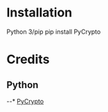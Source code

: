# Installation
Python 3/pip
pip install PyCrypto

# Credits
## Python
--* [PyCrypto](http://pythonhosted.org/pycrypto/)